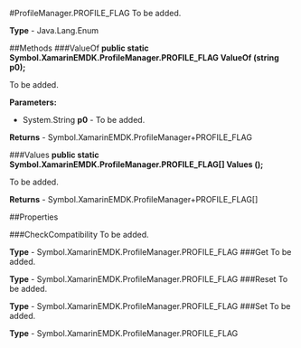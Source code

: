 #ProfileManager.PROFILE_FLAG
To be added.

**Type** - Java.Lang.Enum

##Methods
###ValueOf
**public static Symbol.XamarinEMDK.ProfileManager.PROFILE_FLAG ValueOf (string p0);**

To be added.

**Parameters:** 

* System.String **p0** - To be added.

**Returns** - Symbol.XamarinEMDK.ProfileManager+PROFILE_FLAG

###Values
**public static Symbol.XamarinEMDK.ProfileManager.PROFILE_FLAG[] Values ();**

To be added.


**Returns** - Symbol.XamarinEMDK.ProfileManager+PROFILE_FLAG[]

##Properties

###CheckCompatibility
To be added.

**Type** - Symbol.XamarinEMDK.ProfileManager.PROFILE_FLAG
###Get
To be added.

**Type** - Symbol.XamarinEMDK.ProfileManager.PROFILE_FLAG
###Reset
To be added.

**Type** - Symbol.XamarinEMDK.ProfileManager.PROFILE_FLAG
###Set
To be added.

**Type** - Symbol.XamarinEMDK.ProfileManager.PROFILE_FLAG


